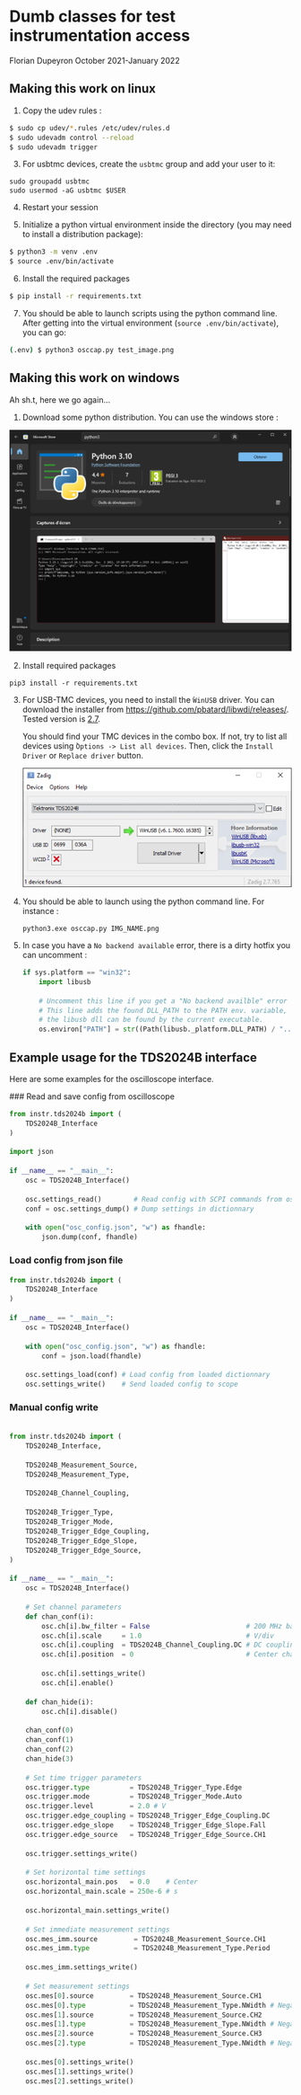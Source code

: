 Dumb classes for test instrumentation access
============================================

Florian Dupeyron
October 2021-January 2022

Making this work on linux
-------------------------

1. Copy the udev rules :

```bash
$ sudo cp udev/*.rules /etc/udev/rules.d
$ sudo udevadm control --reload
$ sudo udevadm trigger
```

3. For usbtmc devices, create the `usbtmc` group and add your user to it:

```
sudo groupadd usbtmc
sudo usermod -aG usbtmc $USER
```

4. Restart your session

5. Initialize a python virtual environment inside the directory (you may need to install a distribution package):

```bash
$ python3 -m venv .env
$ source .env/bin/activate
```

6. Install the required packages

```bash
$ pip install -r requirements.txt
```

7. You should be able to launch scripts using the python command line. After getting into the virtual environment (`source .env/bin/activate`),
   you can go:

```bash
(.env) $ python3 osccap.py test_image.png
```

Making this work on windows
---------------------------

Ah sh.t, here we go again...

1. Download some python distribution. You can use the windows store :

![python installation](doc/img/python-windows_store.png)

2. Install required packages

```
pip3 install -r requirements.txt
```

3. For USB-TMC devices, you need to install the ̀`WinUSB` driver. You can
   download the installer from https://github.com/pbatard/libwdi/releases/.
   Tested version is
   [2.7](https://github.com/pbatard/libwdi/releases/download/v1.4.1/zadig-2.7.exe).

   You should find your TMC devices in the combo box. If not, try to list all
   devices using ̀`Options -> List all devices`. Then, click the `Install Driver`
   or `Replace driver` button.

   ![Zadig](doc/img/zadig_installer.png)

4. You should be able to launch using the python command line. For instance :

   ```
   python3.exe osccap.py IMG_NAME.png
   ```

5. In case you have a `No backend available` error, there is a dirty hotfix you can
   uncomment :

   ```python
   if sys.platform == "win32":
       import libusb
       
       # Uncomment this line if you get a "No backend availble" error
       # This line adds the found DLL_PATH to the PATH env. variable, so that
       # the libusb dll can be found by the current executable.
       os.environ["PATH"] = str((Path(libusb._platform.DLL_PATH) / "..").resolve()) + os.pathsep + os.environ["PATH"]
   ```

Example usage for the TDS2024B interface
----------------------------------------

Here are some examples for the oscilloscope interface.

### Read and save config from oscilloscope

```python
from instr.tds2024b import (
	TDS2024B_Interface
)

import json

if __name__ == "__main__":
	osc = TDS2024B_Interface()

	osc.settings_read()        # Read config with SCPI commands from oscilloscope
	conf = osc.settings_dump() # Dump settings in dictionnary

	with open("osc_config.json", "w") as fhandle:
		json.dump(conf, fhandle)
```

### Load config from json file

```python
from instr.tds2024b import (
	TDS2024B_Interface
)

if __name__ == "__main__":
	osc = TDS2024B_Interface()

	with open("osc_config.json", "w") as fhandle:
		conf = json.load(fhandle)

	osc.settings_load(conf) # Load config from loaded dictionnary
	osc.settings_write()    # Send loaded config to scope
```

### Manual config write

```python

from instr.tds2024b import (
    TDS2024B_Interface,

    TDS2024B_Measurement_Source,
    TDS2024B_Measurement_Type,

    TDS2024B_Channel_Coupling,

    TDS2024B_Trigger_Type,
    TDS2024B_Trigger_Mode,
    TDS2024B_Trigger_Edge_Coupling,
    TDS2024B_Trigger_Edge_Slope,
    TDS2024B_Trigger_Edge_Source,
)

if __name__ == "__main__":
	osc = TDS2024B_Interface()

	# Set channel parameters
	def chan_conf(i):
		osc.ch[i].bw_filter = False                        # 200 MHz bandwidth
		osc.ch[i].scale     = 1.0                          # V/div
		osc.ch[i].coupling  = TDS2024B_Channel_Coupling.DC # DC coupling
		osc.ch[i].position  = 0                            # Center channel on scope

		osc.ch[i].settings_write()
		osc.ch[i].enable()

	def chan_hide(i):
		osc.ch[i].disable()

	chan_conf(0)
	chan_conf(1)
	chan_conf(2)
	chan_hide(3)

	# Set time trigger parameters
	osc.trigger.type          = TDS2024B_Trigger_Type.Edge
	osc.trigger.mode          = TDS2024B_Trigger_Mode.Auto
	osc.trigger.level         = 2.0 # V
	osc.trigger.edge_coupling = TDS2024B_Trigger_Edge_Coupling.DC
	osc.trigger.edge_slope    = TDS2024B_Trigger_Edge_Slope.Fall
	osc.trigger.edge_source   = TDS2024B_Trigger_Edge_Source.CH1

	osc.trigger.settings_write()

	# Set horizontal time settings
	osc.horizontal_main.pos   = 0.0    # Center
	osc.horizontal_main.scale = 250e-6 # s

	osc.horizontal_main.settings_write()

	# Set immediate measurement settings
	osc.mes_imm.source         = TDS2024B_Measurement_Source.CH1
	osc.mes_imm.type           = TDS2024B_Measurement_Type.Period

	osc.mes_imm.settings_write()

	# Set measurement settings
	osc.mes[0].source         = TDS2024B_Measurement_Source.CH1
	osc.mes[0].type           = TDS2024B_Measurement_Type.NWidth # Negative pulse width
	osc.mes[1].source         = TDS2024B_Measurement_Source.CH2
	osc.mes[1].type           = TDS2024B_Measurement_Type.NWidth # Negative pulse width
	osc.mes[2].source         = TDS2024B_Measurement_Source.CH3
	osc.mes[2].type           = TDS2024B_Measurement_Type.NWidth # Negative pulse width

	osc.mes[0].settings_write()
	osc.mes[1].settings_write()
	osc.mes[2].settings_write()
```
